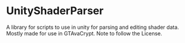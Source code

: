 # UnityShaderParser
A library for scripts to use in unity for parsing and editing shader data. Mostly made for use in GTAvaCrypt. Note to follow the License.
